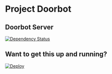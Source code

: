 # Project Doorbot
## Doorbot Server

[![Dependency Status](https://gemnasium.com/jweakley/doorbot-server.svg)](https://gemnasium.com/jweakley/doorbot-server)

## Want to get this up and running?
[![Deploy](https://www.herokucdn.com/deploy/button.png)](https://heroku.com/deploy)


